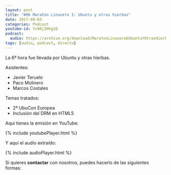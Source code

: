 ```yaml
---
layout: post
title: "#06 Maratón Linuxero I: Ubuntu y otras hierbas"
date: 2017-09-03
categories: Podcast
youtube-id: Yv90j2HVg1Q
podcast:
  audio: https://archive.org/download/MaratonLinuxero6UbuntuYOtrasHierbas/Marat%C3%B3n%20Linuxero%206%20Ubuntu%20y%20otras%20hierbas
tags: [audio, podcast, directo]
---
```

La 6ª hora fue llevada por Ubuntu y otras hierbas.

Asistentes:
* Javier Teruelo
* Paco Molinero
* Marcos Costales

Temas tratados:
* 2ª UbuCon Europea
* Inclusión del DRM en HTML5

Aquí tienes la emisión en YouTube:

{% include youtubePlayer.html %}

Y aquí el audio extraído:

{% include audioPlayer.html %}

Si quieres **contactar** con nosotros, puedes hacerlo de las siguientes formas:
